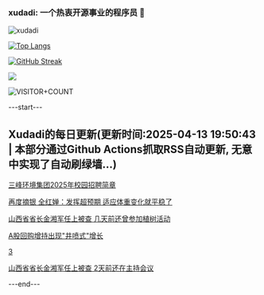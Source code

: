 ### xudadi: 一个热衷开源事业的程序员 👋

![xudadi](https://github-readme-stats-git-masterorgs-github-readme-stats-team.vercel.app/api?username=xudadi)

[![Top Langs](https://github-readme-stats.vercel.app/api/top-langs/?username=xudadi)](https://github.com/anuraghazra/github-readme-stats)

[![GitHub Streak](https://streak-stats.demolab.com?user=xudadi&locale=zh_Hans)](https://git.io/streak-stats)

![](https://raw.githubusercontent.com/xudadi/xudadi/main/assets/github-contribution-grid-snake.svg)

![VISITOR+COUNT](https://komarev.com/ghpvc/?username=xudadi&label=VISITOR+COUNT)


---start---

## Xudadi的每日更新(更新时间:2025-04-13 19:50:43 | 本部分通过Github Actions抓取RSS自动更新, 无意中实现了自动刷绿墙...)

[三峰环境集团2025年校园招聘简章](https://www.gongkaoleida.com/article/2357032)

[再度摘银 全红婵：发挥超预期 适应体重变化就平稳了](https://m.163.com/news/article/JT0VQM3O000189PS.html)

[山西省省长金湘军任上被查 几天前还曾参加植树活动](https://m.163.com/news/article/JSVSPRBF051492T3.html)

[A股回购增持出现"井喷式"增长](https://m.163.com/news/article/JT0OA8EK055040N3.html)

[3](https://m.163.com/touch/news/sub/domestic)

[山西省省长金湘军任上被查 2天前还在主持会议](https://m.163.com/news/article/JSVJ4L8B055040N3.html)

---end---
